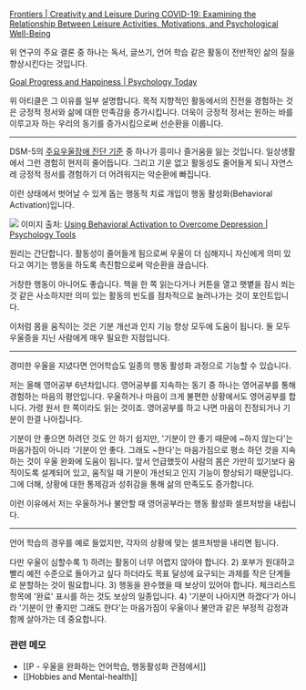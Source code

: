 [Frontiers | Creativity and Leisure During COVID-19: Examining the Relationship Between Leisure Activities, Motivations, and Psychological Well-Being](https://www.frontiersin.org/articles/10.3389/fpsyg.2021.609967/full#:~:text=In%20summary%2C%20increased%20time%20on%20sports,also%20predicted%20significantly%20higher%20well%2Dbeing.)

위 연구의 주요 결론 중 하나는 독서, 글쓰기, 언어 학습 같은 활동이 전반적인 삶의 질을 향상시킨다는 것입니다. 

[Goal Progress and Happiness | Psychology Today](https://www.psychologytoday.com/us/blog/dont-delay/200806/goal-progress-and-happiness#:~:text=Progress%20on%20our%20goals%20leads%20to%20more%20positive%20emotions%20and%20more%20satisfaction%20with%20life.%20It%20increases%20our%20well%2Dbeing.%20In%20turn%2C%20positive%20emotions%20contribute%20to%20our%20motivation%20to%20act.%20This%20is%20a%20win%2Dwin%20situation%20if%20we%20can%20%22just%20get%20started.%22)

위 아티클은 그 이유를 일부 설명합니다. 목적 지향적인 활동에서의 진전을 경험하는 것은 긍정적 정서와 삶에 대한 만족감을 증가시킵니다. 더욱이 긍정적 정서는 원하는 바를 이루고자 하는 우리의 동기를 증가시킴으로써 선순환을 이룹니다.

---

DSM-5의 [주요우울장애 진단 기준](https://www.mdcalc.com/calc/10195/dsm-5-criteria-major-depressive-disorder) 중 하나가 흥미나 즐거움을 잃는 것입니다. 일상생활에서 그런 경험히 현저히 줄어듭니다. 그리고 기운 없고 활동성도 줄어들게 되니 자연스레 긍정적 정서를 경험하기 더 어려워지는 악순환에 빠집니다. 

이런 상태에서 벗어날 수 있게 돕는 행동적 치료 개입이 행동 활성화(Behavioral Activation)입니다. 

![](https://i.imgur.com/T7zPPWD.png)
이미지 출처: [Using Behavioral Activation to Overcome Depression | Psychology Tools](https://www.psychologytools.com/self-help/behavioral-activation/)

원리는 간단합니다. 활동성이 줄어들게 됨으로써 우울이 더 심해지니 자신에게 의미 있다고 여기는 행동을 하도록 촉진함으로써 악순환을 끊습니다. 

거창한 행동이 아니어도 좋습니다. 책을 한 쪽 읽는다거나 커튼을 열고 햇볕을 잠시 쐬는 것 같은 사소하지만 의미 있는 활동의 빈도를 점차적으로 늘려나가는 것이 포인트입니다. 

이처럼 몸을 움직이는 것은 기분 개선과 인지 기능 향상 모두에 도움이 됩니다. 둘 모두 우울증을 지닌 사람에게 매우 필요한 지점입니다. 

---

경미한 우울을 지녔다면 언어학습도 일종의 행동 활성화 과정으로 기능할 수 있습니다. 

저는 올해 영어공부 6년차입니다. 영어공부를 지속하는 동기 중 하나는 영어공부를 통해 경험하는 마음의 평안입니다. 우울하거나 마음이 크게 불편한 상황에서도 영어공부를 합니다. 가령 원서 한 쪽이라도 읽는 것이죠. 영어공부를 하고 나면 마음이 진정되거나 기분이 한결 나아집니다. 

기분이 안 좋으면 하려던 것도 안 하기 쉽지만, '기분이 안 좋기 때문에 ~하지 않는다'는 마음가짐이 아니라 '기분이 안 좋다. 그래도 ~한다'는 마음가짐으로 평소 하던 것을 지속하는 것이 우울 완화에 도움이 됩니다. 앞서 언급했듯이 사람의 몸은 가만히 있기보다 움직이도록 설계되어 있고, 움직일 때 기분이 개선되고 인지 기능이 향상되기 때문입니다. 그에 더해, 상황에 대한 통제감과 성취감을 통해 삶의 만족도도 증가합니다. 

이런 이유에서 저는 우울하거나 불안할 때 영어공부라는 행동 활성화 셀프처방을 내립니다.  

---

언어 학습의 경우를 예로 들었지만, 각자의 상황에 맞는 셀프처방을 내리면 됩니다. 

다만 우울이 심할수록 1) 하려는 활동이 너무 어렵지 않아야 합니다. 2) 포부가 원대하고 빨리 예전 수준으로 돌아가고 싶다 하더라도 목표 달성에 요구되는 과제를 작은 단계들로 분할하는 것이 필요합니다. 3) 행동을 완수했을 때 보상이 있어야 합니다. 체크리스트 항목에 '완료' 표시를 하는 것도 보상의 일종입니다. 4) '기분이 나아지면 하겠다'가 아니라  '기분이 안 좋지만 그래도 한다'는 마음가짐이 우울이나 불안과 같은 부정적 감정과 함께 살아가는 데 중요합니다.

### 관련 메모
- [[P - 우울을 완화하는 언어학습, 행동활성화 관점에서]]
- [[Hobbies and Mental-health]]
